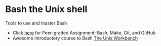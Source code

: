 # Bash the Unix shell
Tools to use and master Bash

- Click [here](https://github.com/rjmbcn/bash_shell/tree/master/unix_workbench) for Peer-graded Assignment: Bash, Make, Git, and GitHub
- Awesome introductory course to Bash [The Unix Workbench](https://www.coursera.org/learn/unix) 